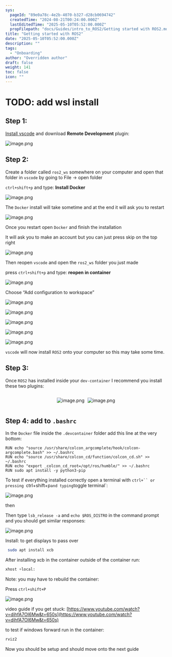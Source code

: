 ```yaml
---
sys:
  pageId: "89e0a78c-4e2b-4070-b327-d28cb0694742"
  createdTime: "2024-08-21T00:24:00.000Z"
  lastEditedTime: "2025-05-10T05:52:00.000Z"
  propFilepath: "docs/Guides/intro_to_ROS2/Getting started with ROS2.md"
title: "Getting started with ROS2"
date: "2025-05-10T05:52:00.000Z"
description: ""
tags:
  - "Onboarding"
author: "Overridden author"
draft: false
weight: 141
toc: false
icon: ""
---
```


# TODO: add wsl install

## Step 1:

[Install vscode](https://code.visualstudio.com/download) and download **Remote Development** plugin:

![image.png](https://prod-files-secure.s3.us-west-2.amazonaws.com/d518164a-d88e-44d1-a4ee-3adb3bd8bce0/efb52993-1881-4a40-b95e-6f020334f022/image.png?X-Amz-Algorithm=AWS4-HMAC-SHA256&X-Amz-Content-Sha256=UNSIGNED-PAYLOAD&X-Amz-Credential=ASIAZI2LB466VHSNS6LN%2F20250711%2Fus-west-2%2Fs3%2Faws4_request&X-Amz-Date=20250711T170947Z&X-Amz-Expires=3600&X-Amz-Security-Token=IQoJb3JpZ2luX2VjENH%2F%2F%2F%2F%2F%2F%2F%2F%2F%2FwEaCXVzLXdlc3QtMiJHMEUCIEfdjRhoXOtzUYyTAZGhXKUgWlL37h2t5tJSWmz3j8aeAiEAjINQ0eFwCCjXeQOFxwZfwOmy3kdhFaCuwWPoBUvdkysqiAQI2v%2F%2F%2F%2F%2F%2F%2F%2F%2F%2FARAAGgw2Mzc0MjMxODM4MDUiDOOnMVziiOzV21h2XCrcA7QH8ojzKFSEPhhC4CgBn2G6G4Uv7I8H0kKiULb%2B6xgZZcF1i8wl6cxx7FiSMUAGfjX%2BUwNkZkw80KiKzkc293UxAWsLze6RZYHDKU5WT8iAWxRAyN7Flzqe3kj61tKKE2NauG2krTKwoJJ91%2Faq4OZi4CKPv9b85s%2FbfPX%2FcnDWoUuFOlqehlomIAz9aGmbmm25FTTgnQvle9c2q5SoRodZuQhqxM%2FJ9yQT6D%2FpeJRrMQK8BRaf5X0AguqVRyhL4kFxjmoLDX9Ysj2nzGJY%2BJo2xnl%2FxIFeu%2F6MeDzQ%2Fgp4nJoAUaShexbG6pHywJXIdQ9FXKEI0ZC8jEIj9uVjg2ADRDElTj%2FxwLHy%2FoAS6jy3LRUy78%2FvimHti9uM2tvqEEti10ZrjReRbUqpe4KDunYA%2FhU5rTNu2ZLmXheW%2Bm5NdyJCpy8dzrxEM5MzXauMSazdJtdTYknAM%2FJVxTXsJ48uQ5AhBh9VRa4ChX2a8vmMpniCZv46lwjcrTKR4LkqGfsij9jdVVpg5VBzDVR54d27Pdm1maxpe6pRYJMvKNtgC5FGdv7UTXT0As0vcqTjbDFZ%2FewmA4LgXSbUwm21OrPxj7wxEbTqu7nSCkmsrxnjcWDa7rFiuZN83oSoMO7%2BxMMGOqUBndEcIo9crqXgK7XoZv8vlBUZFWQZOtePHv7lEWoV6MuGA14NMGOtm0RszYal5AIve%2BH8luFz18yCAul2x5BiynJvXrBFF9Xcth%2ByBQvcwd6Fnrnbby8IvZAMP5AQvCfS2ap8LNosyp0USE8aq5yxfAjp%2BDu%2BQF%2BBGd8Ov1YXfaxS5t%2BlDA4fbNK0tfTuJK%2BO3OElrvuDoPe5LSYAYqG1RDUM84pl&X-Amz-Signature=dda29dda4e39fe5451424884a1e1032a835e8ae3c2a2c1776683ca33f2295a97&X-Amz-SignedHeaders=host&x-amz-checksum-mode=ENABLED&x-id=GetObject)

## Step 2:

Create a folder called `ros2_ws` somewhere on your computer and open that folder in `vscode` by going to File → open folder 

`ctrl+shift+p` and type: **Install Docker**

![image.png](https://prod-files-secure.s3.us-west-2.amazonaws.com/d518164a-d88e-44d1-a4ee-3adb3bd8bce0/2269dc0e-1cd5-47ff-bceb-c04ad9b2eab0/image.png?X-Amz-Algorithm=AWS4-HMAC-SHA256&X-Amz-Content-Sha256=UNSIGNED-PAYLOAD&X-Amz-Credential=ASIAZI2LB466VHSNS6LN%2F20250711%2Fus-west-2%2Fs3%2Faws4_request&X-Amz-Date=20250711T170947Z&X-Amz-Expires=3600&X-Amz-Security-Token=IQoJb3JpZ2luX2VjENH%2F%2F%2F%2F%2F%2F%2F%2F%2F%2FwEaCXVzLXdlc3QtMiJHMEUCIEfdjRhoXOtzUYyTAZGhXKUgWlL37h2t5tJSWmz3j8aeAiEAjINQ0eFwCCjXeQOFxwZfwOmy3kdhFaCuwWPoBUvdkysqiAQI2v%2F%2F%2F%2F%2F%2F%2F%2F%2F%2FARAAGgw2Mzc0MjMxODM4MDUiDOOnMVziiOzV21h2XCrcA7QH8ojzKFSEPhhC4CgBn2G6G4Uv7I8H0kKiULb%2B6xgZZcF1i8wl6cxx7FiSMUAGfjX%2BUwNkZkw80KiKzkc293UxAWsLze6RZYHDKU5WT8iAWxRAyN7Flzqe3kj61tKKE2NauG2krTKwoJJ91%2Faq4OZi4CKPv9b85s%2FbfPX%2FcnDWoUuFOlqehlomIAz9aGmbmm25FTTgnQvle9c2q5SoRodZuQhqxM%2FJ9yQT6D%2FpeJRrMQK8BRaf5X0AguqVRyhL4kFxjmoLDX9Ysj2nzGJY%2BJo2xnl%2FxIFeu%2F6MeDzQ%2Fgp4nJoAUaShexbG6pHywJXIdQ9FXKEI0ZC8jEIj9uVjg2ADRDElTj%2FxwLHy%2FoAS6jy3LRUy78%2FvimHti9uM2tvqEEti10ZrjReRbUqpe4KDunYA%2FhU5rTNu2ZLmXheW%2Bm5NdyJCpy8dzrxEM5MzXauMSazdJtdTYknAM%2FJVxTXsJ48uQ5AhBh9VRa4ChX2a8vmMpniCZv46lwjcrTKR4LkqGfsij9jdVVpg5VBzDVR54d27Pdm1maxpe6pRYJMvKNtgC5FGdv7UTXT0As0vcqTjbDFZ%2FewmA4LgXSbUwm21OrPxj7wxEbTqu7nSCkmsrxnjcWDa7rFiuZN83oSoMO7%2BxMMGOqUBndEcIo9crqXgK7XoZv8vlBUZFWQZOtePHv7lEWoV6MuGA14NMGOtm0RszYal5AIve%2BH8luFz18yCAul2x5BiynJvXrBFF9Xcth%2ByBQvcwd6Fnrnbby8IvZAMP5AQvCfS2ap8LNosyp0USE8aq5yxfAjp%2BDu%2BQF%2BBGd8Ov1YXfaxS5t%2BlDA4fbNK0tfTuJK%2BO3OElrvuDoPe5LSYAYqG1RDUM84pl&X-Amz-Signature=052fc944c3b7a9524094e1b8543c3e41cabc4ae86ebaf9036fab51eaf27e26fe&X-Amz-SignedHeaders=host&x-amz-checksum-mode=ENABLED&x-id=GetObject)

The `Docker` install will take sometime and at the end it will ask you to restart

![image.png](https://prod-files-secure.s3.us-west-2.amazonaws.com/d518164a-d88e-44d1-a4ee-3adb3bd8bce0/ed233f78-be33-4b1f-b89c-9c346c0e961e/image.png?X-Amz-Algorithm=AWS4-HMAC-SHA256&X-Amz-Content-Sha256=UNSIGNED-PAYLOAD&X-Amz-Credential=ASIAZI2LB466VHSNS6LN%2F20250711%2Fus-west-2%2Fs3%2Faws4_request&X-Amz-Date=20250711T170946Z&X-Amz-Expires=3600&X-Amz-Security-Token=IQoJb3JpZ2luX2VjENH%2F%2F%2F%2F%2F%2F%2F%2F%2F%2FwEaCXVzLXdlc3QtMiJHMEUCIEfdjRhoXOtzUYyTAZGhXKUgWlL37h2t5tJSWmz3j8aeAiEAjINQ0eFwCCjXeQOFxwZfwOmy3kdhFaCuwWPoBUvdkysqiAQI2v%2F%2F%2F%2F%2F%2F%2F%2F%2F%2FARAAGgw2Mzc0MjMxODM4MDUiDOOnMVziiOzV21h2XCrcA7QH8ojzKFSEPhhC4CgBn2G6G4Uv7I8H0kKiULb%2B6xgZZcF1i8wl6cxx7FiSMUAGfjX%2BUwNkZkw80KiKzkc293UxAWsLze6RZYHDKU5WT8iAWxRAyN7Flzqe3kj61tKKE2NauG2krTKwoJJ91%2Faq4OZi4CKPv9b85s%2FbfPX%2FcnDWoUuFOlqehlomIAz9aGmbmm25FTTgnQvle9c2q5SoRodZuQhqxM%2FJ9yQT6D%2FpeJRrMQK8BRaf5X0AguqVRyhL4kFxjmoLDX9Ysj2nzGJY%2BJo2xnl%2FxIFeu%2F6MeDzQ%2Fgp4nJoAUaShexbG6pHywJXIdQ9FXKEI0ZC8jEIj9uVjg2ADRDElTj%2FxwLHy%2FoAS6jy3LRUy78%2FvimHti9uM2tvqEEti10ZrjReRbUqpe4KDunYA%2FhU5rTNu2ZLmXheW%2Bm5NdyJCpy8dzrxEM5MzXauMSazdJtdTYknAM%2FJVxTXsJ48uQ5AhBh9VRa4ChX2a8vmMpniCZv46lwjcrTKR4LkqGfsij9jdVVpg5VBzDVR54d27Pdm1maxpe6pRYJMvKNtgC5FGdv7UTXT0As0vcqTjbDFZ%2FewmA4LgXSbUwm21OrPxj7wxEbTqu7nSCkmsrxnjcWDa7rFiuZN83oSoMO7%2BxMMGOqUBndEcIo9crqXgK7XoZv8vlBUZFWQZOtePHv7lEWoV6MuGA14NMGOtm0RszYal5AIve%2BH8luFz18yCAul2x5BiynJvXrBFF9Xcth%2ByBQvcwd6Fnrnbby8IvZAMP5AQvCfS2ap8LNosyp0USE8aq5yxfAjp%2BDu%2BQF%2BBGd8Ov1YXfaxS5t%2BlDA4fbNK0tfTuJK%2BO3OElrvuDoPe5LSYAYqG1RDUM84pl&X-Amz-Signature=271c794b228e0481805357b615058c7d423ebdc4780db602c4f520348fc85a9c&X-Amz-SignedHeaders=host&x-amz-checksum-mode=ENABLED&x-id=GetObject)

Once you restart open `Docker` and finish the installation

It will ask you to make an account but you can just press skip on the top right

![image.png](https://prod-files-secure.s3.us-west-2.amazonaws.com/d518164a-d88e-44d1-a4ee-3adb3bd8bce0/21010ad9-1659-4fd9-9f59-9932a09b2a3d/image.png?X-Amz-Algorithm=AWS4-HMAC-SHA256&X-Amz-Content-Sha256=UNSIGNED-PAYLOAD&X-Amz-Credential=ASIAZI2LB466VHSNS6LN%2F20250711%2Fus-west-2%2Fs3%2Faws4_request&X-Amz-Date=20250711T170946Z&X-Amz-Expires=3600&X-Amz-Security-Token=IQoJb3JpZ2luX2VjENH%2F%2F%2F%2F%2F%2F%2F%2F%2F%2FwEaCXVzLXdlc3QtMiJHMEUCIEfdjRhoXOtzUYyTAZGhXKUgWlL37h2t5tJSWmz3j8aeAiEAjINQ0eFwCCjXeQOFxwZfwOmy3kdhFaCuwWPoBUvdkysqiAQI2v%2F%2F%2F%2F%2F%2F%2F%2F%2F%2FARAAGgw2Mzc0MjMxODM4MDUiDOOnMVziiOzV21h2XCrcA7QH8ojzKFSEPhhC4CgBn2G6G4Uv7I8H0kKiULb%2B6xgZZcF1i8wl6cxx7FiSMUAGfjX%2BUwNkZkw80KiKzkc293UxAWsLze6RZYHDKU5WT8iAWxRAyN7Flzqe3kj61tKKE2NauG2krTKwoJJ91%2Faq4OZi4CKPv9b85s%2FbfPX%2FcnDWoUuFOlqehlomIAz9aGmbmm25FTTgnQvle9c2q5SoRodZuQhqxM%2FJ9yQT6D%2FpeJRrMQK8BRaf5X0AguqVRyhL4kFxjmoLDX9Ysj2nzGJY%2BJo2xnl%2FxIFeu%2F6MeDzQ%2Fgp4nJoAUaShexbG6pHywJXIdQ9FXKEI0ZC8jEIj9uVjg2ADRDElTj%2FxwLHy%2FoAS6jy3LRUy78%2FvimHti9uM2tvqEEti10ZrjReRbUqpe4KDunYA%2FhU5rTNu2ZLmXheW%2Bm5NdyJCpy8dzrxEM5MzXauMSazdJtdTYknAM%2FJVxTXsJ48uQ5AhBh9VRa4ChX2a8vmMpniCZv46lwjcrTKR4LkqGfsij9jdVVpg5VBzDVR54d27Pdm1maxpe6pRYJMvKNtgC5FGdv7UTXT0As0vcqTjbDFZ%2FewmA4LgXSbUwm21OrPxj7wxEbTqu7nSCkmsrxnjcWDa7rFiuZN83oSoMO7%2BxMMGOqUBndEcIo9crqXgK7XoZv8vlBUZFWQZOtePHv7lEWoV6MuGA14NMGOtm0RszYal5AIve%2BH8luFz18yCAul2x5BiynJvXrBFF9Xcth%2ByBQvcwd6Fnrnbby8IvZAMP5AQvCfS2ap8LNosyp0USE8aq5yxfAjp%2BDu%2BQF%2BBGd8Ov1YXfaxS5t%2BlDA4fbNK0tfTuJK%2BO3OElrvuDoPe5LSYAYqG1RDUM84pl&X-Amz-Signature=2f49cf66a0ce6cf34d7c317739fe9299819a7e68a5ac33277072f5ffc2540bd6&X-Amz-SignedHeaders=host&x-amz-checksum-mode=ENABLED&x-id=GetObject)

Then reopen `vscode` and open the `ros2_ws` folder you just made

press `ctrl+shift+p` and type: **reopen in container**

![image.png](https://prod-files-secure.s3.us-west-2.amazonaws.com/d518164a-d88e-44d1-a4ee-3adb3bd8bce0/4e93b8c2-41ad-488c-8095-c74205196118/image.png?X-Amz-Algorithm=AWS4-HMAC-SHA256&X-Amz-Content-Sha256=UNSIGNED-PAYLOAD&X-Amz-Credential=ASIAZI2LB466VHSNS6LN%2F20250711%2Fus-west-2%2Fs3%2Faws4_request&X-Amz-Date=20250711T170946Z&X-Amz-Expires=3600&X-Amz-Security-Token=IQoJb3JpZ2luX2VjENH%2F%2F%2F%2F%2F%2F%2F%2F%2F%2FwEaCXVzLXdlc3QtMiJHMEUCIEfdjRhoXOtzUYyTAZGhXKUgWlL37h2t5tJSWmz3j8aeAiEAjINQ0eFwCCjXeQOFxwZfwOmy3kdhFaCuwWPoBUvdkysqiAQI2v%2F%2F%2F%2F%2F%2F%2F%2F%2F%2FARAAGgw2Mzc0MjMxODM4MDUiDOOnMVziiOzV21h2XCrcA7QH8ojzKFSEPhhC4CgBn2G6G4Uv7I8H0kKiULb%2B6xgZZcF1i8wl6cxx7FiSMUAGfjX%2BUwNkZkw80KiKzkc293UxAWsLze6RZYHDKU5WT8iAWxRAyN7Flzqe3kj61tKKE2NauG2krTKwoJJ91%2Faq4OZi4CKPv9b85s%2FbfPX%2FcnDWoUuFOlqehlomIAz9aGmbmm25FTTgnQvle9c2q5SoRodZuQhqxM%2FJ9yQT6D%2FpeJRrMQK8BRaf5X0AguqVRyhL4kFxjmoLDX9Ysj2nzGJY%2BJo2xnl%2FxIFeu%2F6MeDzQ%2Fgp4nJoAUaShexbG6pHywJXIdQ9FXKEI0ZC8jEIj9uVjg2ADRDElTj%2FxwLHy%2FoAS6jy3LRUy78%2FvimHti9uM2tvqEEti10ZrjReRbUqpe4KDunYA%2FhU5rTNu2ZLmXheW%2Bm5NdyJCpy8dzrxEM5MzXauMSazdJtdTYknAM%2FJVxTXsJ48uQ5AhBh9VRa4ChX2a8vmMpniCZv46lwjcrTKR4LkqGfsij9jdVVpg5VBzDVR54d27Pdm1maxpe6pRYJMvKNtgC5FGdv7UTXT0As0vcqTjbDFZ%2FewmA4LgXSbUwm21OrPxj7wxEbTqu7nSCkmsrxnjcWDa7rFiuZN83oSoMO7%2BxMMGOqUBndEcIo9crqXgK7XoZv8vlBUZFWQZOtePHv7lEWoV6MuGA14NMGOtm0RszYal5AIve%2BH8luFz18yCAul2x5BiynJvXrBFF9Xcth%2ByBQvcwd6Fnrnbby8IvZAMP5AQvCfS2ap8LNosyp0USE8aq5yxfAjp%2BDu%2BQF%2BBGd8Ov1YXfaxS5t%2BlDA4fbNK0tfTuJK%2BO3OElrvuDoPe5LSYAYqG1RDUM84pl&X-Amz-Signature=3fea880af64b4ccff9aacfdc12b92ae00651c4b1b0a88935c0696b72ca98e5d5&X-Amz-SignedHeaders=host&x-amz-checksum-mode=ENABLED&x-id=GetObject)

Choose “Add configuration to workspace”

![image.png](https://prod-files-secure.s3.us-west-2.amazonaws.com/d518164a-d88e-44d1-a4ee-3adb3bd8bce0/9560b282-5060-4989-ba37-97e7b2c22476/image.png?X-Amz-Algorithm=AWS4-HMAC-SHA256&X-Amz-Content-Sha256=UNSIGNED-PAYLOAD&X-Amz-Credential=ASIAZI2LB466VHSNS6LN%2F20250711%2Fus-west-2%2Fs3%2Faws4_request&X-Amz-Date=20250711T170946Z&X-Amz-Expires=3600&X-Amz-Security-Token=IQoJb3JpZ2luX2VjENH%2F%2F%2F%2F%2F%2F%2F%2F%2F%2FwEaCXVzLXdlc3QtMiJHMEUCIEfdjRhoXOtzUYyTAZGhXKUgWlL37h2t5tJSWmz3j8aeAiEAjINQ0eFwCCjXeQOFxwZfwOmy3kdhFaCuwWPoBUvdkysqiAQI2v%2F%2F%2F%2F%2F%2F%2F%2F%2F%2FARAAGgw2Mzc0MjMxODM4MDUiDOOnMVziiOzV21h2XCrcA7QH8ojzKFSEPhhC4CgBn2G6G4Uv7I8H0kKiULb%2B6xgZZcF1i8wl6cxx7FiSMUAGfjX%2BUwNkZkw80KiKzkc293UxAWsLze6RZYHDKU5WT8iAWxRAyN7Flzqe3kj61tKKE2NauG2krTKwoJJ91%2Faq4OZi4CKPv9b85s%2FbfPX%2FcnDWoUuFOlqehlomIAz9aGmbmm25FTTgnQvle9c2q5SoRodZuQhqxM%2FJ9yQT6D%2FpeJRrMQK8BRaf5X0AguqVRyhL4kFxjmoLDX9Ysj2nzGJY%2BJo2xnl%2FxIFeu%2F6MeDzQ%2Fgp4nJoAUaShexbG6pHywJXIdQ9FXKEI0ZC8jEIj9uVjg2ADRDElTj%2FxwLHy%2FoAS6jy3LRUy78%2FvimHti9uM2tvqEEti10ZrjReRbUqpe4KDunYA%2FhU5rTNu2ZLmXheW%2Bm5NdyJCpy8dzrxEM5MzXauMSazdJtdTYknAM%2FJVxTXsJ48uQ5AhBh9VRa4ChX2a8vmMpniCZv46lwjcrTKR4LkqGfsij9jdVVpg5VBzDVR54d27Pdm1maxpe6pRYJMvKNtgC5FGdv7UTXT0As0vcqTjbDFZ%2FewmA4LgXSbUwm21OrPxj7wxEbTqu7nSCkmsrxnjcWDa7rFiuZN83oSoMO7%2BxMMGOqUBndEcIo9crqXgK7XoZv8vlBUZFWQZOtePHv7lEWoV6MuGA14NMGOtm0RszYal5AIve%2BH8luFz18yCAul2x5BiynJvXrBFF9Xcth%2ByBQvcwd6Fnrnbby8IvZAMP5AQvCfS2ap8LNosyp0USE8aq5yxfAjp%2BDu%2BQF%2BBGd8Ov1YXfaxS5t%2BlDA4fbNK0tfTuJK%2BO3OElrvuDoPe5LSYAYqG1RDUM84pl&X-Amz-Signature=4142281358ccbf1acfc21146ff643f567e6a43030f61d67e53b57c6ba1dc92c2&X-Amz-SignedHeaders=host&x-amz-checksum-mode=ENABLED&x-id=GetObject)

![image.png](https://prod-files-secure.s3.us-west-2.amazonaws.com/d518164a-d88e-44d1-a4ee-3adb3bd8bce0/2ee63f81-886b-48e8-a553-dc6e5eac99e4/image.png?X-Amz-Algorithm=AWS4-HMAC-SHA256&X-Amz-Content-Sha256=UNSIGNED-PAYLOAD&X-Amz-Credential=ASIAZI2LB466VHSNS6LN%2F20250711%2Fus-west-2%2Fs3%2Faws4_request&X-Amz-Date=20250711T170947Z&X-Amz-Expires=3600&X-Amz-Security-Token=IQoJb3JpZ2luX2VjENH%2F%2F%2F%2F%2F%2F%2F%2F%2F%2FwEaCXVzLXdlc3QtMiJHMEUCIEfdjRhoXOtzUYyTAZGhXKUgWlL37h2t5tJSWmz3j8aeAiEAjINQ0eFwCCjXeQOFxwZfwOmy3kdhFaCuwWPoBUvdkysqiAQI2v%2F%2F%2F%2F%2F%2F%2F%2F%2F%2FARAAGgw2Mzc0MjMxODM4MDUiDOOnMVziiOzV21h2XCrcA7QH8ojzKFSEPhhC4CgBn2G6G4Uv7I8H0kKiULb%2B6xgZZcF1i8wl6cxx7FiSMUAGfjX%2BUwNkZkw80KiKzkc293UxAWsLze6RZYHDKU5WT8iAWxRAyN7Flzqe3kj61tKKE2NauG2krTKwoJJ91%2Faq4OZi4CKPv9b85s%2FbfPX%2FcnDWoUuFOlqehlomIAz9aGmbmm25FTTgnQvle9c2q5SoRodZuQhqxM%2FJ9yQT6D%2FpeJRrMQK8BRaf5X0AguqVRyhL4kFxjmoLDX9Ysj2nzGJY%2BJo2xnl%2FxIFeu%2F6MeDzQ%2Fgp4nJoAUaShexbG6pHywJXIdQ9FXKEI0ZC8jEIj9uVjg2ADRDElTj%2FxwLHy%2FoAS6jy3LRUy78%2FvimHti9uM2tvqEEti10ZrjReRbUqpe4KDunYA%2FhU5rTNu2ZLmXheW%2Bm5NdyJCpy8dzrxEM5MzXauMSazdJtdTYknAM%2FJVxTXsJ48uQ5AhBh9VRa4ChX2a8vmMpniCZv46lwjcrTKR4LkqGfsij9jdVVpg5VBzDVR54d27Pdm1maxpe6pRYJMvKNtgC5FGdv7UTXT0As0vcqTjbDFZ%2FewmA4LgXSbUwm21OrPxj7wxEbTqu7nSCkmsrxnjcWDa7rFiuZN83oSoMO7%2BxMMGOqUBndEcIo9crqXgK7XoZv8vlBUZFWQZOtePHv7lEWoV6MuGA14NMGOtm0RszYal5AIve%2BH8luFz18yCAul2x5BiynJvXrBFF9Xcth%2ByBQvcwd6Fnrnbby8IvZAMP5AQvCfS2ap8LNosyp0USE8aq5yxfAjp%2BDu%2BQF%2BBGd8Ov1YXfaxS5t%2BlDA4fbNK0tfTuJK%2BO3OElrvuDoPe5LSYAYqG1RDUM84pl&X-Amz-Signature=c4c0dd4ce2cb809a317e9ba767e909f26659c0e2f518b3bbd0fb6f9b01a82fe6&X-Amz-SignedHeaders=host&x-amz-checksum-mode=ENABLED&x-id=GetObject)

![image.png](https://prod-files-secure.s3.us-west-2.amazonaws.com/d518164a-d88e-44d1-a4ee-3adb3bd8bce0/ae1580b2-b048-407e-aed9-b584224a7a04/image.png?X-Amz-Algorithm=AWS4-HMAC-SHA256&X-Amz-Content-Sha256=UNSIGNED-PAYLOAD&X-Amz-Credential=ASIAZI2LB466VHSNS6LN%2F20250711%2Fus-west-2%2Fs3%2Faws4_request&X-Amz-Date=20250711T170947Z&X-Amz-Expires=3600&X-Amz-Security-Token=IQoJb3JpZ2luX2VjENH%2F%2F%2F%2F%2F%2F%2F%2F%2F%2FwEaCXVzLXdlc3QtMiJHMEUCIEfdjRhoXOtzUYyTAZGhXKUgWlL37h2t5tJSWmz3j8aeAiEAjINQ0eFwCCjXeQOFxwZfwOmy3kdhFaCuwWPoBUvdkysqiAQI2v%2F%2F%2F%2F%2F%2F%2F%2F%2F%2FARAAGgw2Mzc0MjMxODM4MDUiDOOnMVziiOzV21h2XCrcA7QH8ojzKFSEPhhC4CgBn2G6G4Uv7I8H0kKiULb%2B6xgZZcF1i8wl6cxx7FiSMUAGfjX%2BUwNkZkw80KiKzkc293UxAWsLze6RZYHDKU5WT8iAWxRAyN7Flzqe3kj61tKKE2NauG2krTKwoJJ91%2Faq4OZi4CKPv9b85s%2FbfPX%2FcnDWoUuFOlqehlomIAz9aGmbmm25FTTgnQvle9c2q5SoRodZuQhqxM%2FJ9yQT6D%2FpeJRrMQK8BRaf5X0AguqVRyhL4kFxjmoLDX9Ysj2nzGJY%2BJo2xnl%2FxIFeu%2F6MeDzQ%2Fgp4nJoAUaShexbG6pHywJXIdQ9FXKEI0ZC8jEIj9uVjg2ADRDElTj%2FxwLHy%2FoAS6jy3LRUy78%2FvimHti9uM2tvqEEti10ZrjReRbUqpe4KDunYA%2FhU5rTNu2ZLmXheW%2Bm5NdyJCpy8dzrxEM5MzXauMSazdJtdTYknAM%2FJVxTXsJ48uQ5AhBh9VRa4ChX2a8vmMpniCZv46lwjcrTKR4LkqGfsij9jdVVpg5VBzDVR54d27Pdm1maxpe6pRYJMvKNtgC5FGdv7UTXT0As0vcqTjbDFZ%2FewmA4LgXSbUwm21OrPxj7wxEbTqu7nSCkmsrxnjcWDa7rFiuZN83oSoMO7%2BxMMGOqUBndEcIo9crqXgK7XoZv8vlBUZFWQZOtePHv7lEWoV6MuGA14NMGOtm0RszYal5AIve%2BH8luFz18yCAul2x5BiynJvXrBFF9Xcth%2ByBQvcwd6Fnrnbby8IvZAMP5AQvCfS2ap8LNosyp0USE8aq5yxfAjp%2BDu%2BQF%2BBGd8Ov1YXfaxS5t%2BlDA4fbNK0tfTuJK%2BO3OElrvuDoPe5LSYAYqG1RDUM84pl&X-Amz-Signature=4222d7a59aeea15eda1e8edc33ee6964a623c314f52b96a33ffc7dbe87bfe73d&X-Amz-SignedHeaders=host&x-amz-checksum-mode=ENABLED&x-id=GetObject)

![image.png](https://prod-files-secure.s3.us-west-2.amazonaws.com/d518164a-d88e-44d1-a4ee-3adb3bd8bce0/53255b28-f75e-430f-b9e3-c0ac8577e42b/image.png?X-Amz-Algorithm=AWS4-HMAC-SHA256&X-Amz-Content-Sha256=UNSIGNED-PAYLOAD&X-Amz-Credential=ASIAZI2LB466VHSNS6LN%2F20250711%2Fus-west-2%2Fs3%2Faws4_request&X-Amz-Date=20250711T170946Z&X-Amz-Expires=3600&X-Amz-Security-Token=IQoJb3JpZ2luX2VjENH%2F%2F%2F%2F%2F%2F%2F%2F%2F%2FwEaCXVzLXdlc3QtMiJHMEUCIEfdjRhoXOtzUYyTAZGhXKUgWlL37h2t5tJSWmz3j8aeAiEAjINQ0eFwCCjXeQOFxwZfwOmy3kdhFaCuwWPoBUvdkysqiAQI2v%2F%2F%2F%2F%2F%2F%2F%2F%2F%2FARAAGgw2Mzc0MjMxODM4MDUiDOOnMVziiOzV21h2XCrcA7QH8ojzKFSEPhhC4CgBn2G6G4Uv7I8H0kKiULb%2B6xgZZcF1i8wl6cxx7FiSMUAGfjX%2BUwNkZkw80KiKzkc293UxAWsLze6RZYHDKU5WT8iAWxRAyN7Flzqe3kj61tKKE2NauG2krTKwoJJ91%2Faq4OZi4CKPv9b85s%2FbfPX%2FcnDWoUuFOlqehlomIAz9aGmbmm25FTTgnQvle9c2q5SoRodZuQhqxM%2FJ9yQT6D%2FpeJRrMQK8BRaf5X0AguqVRyhL4kFxjmoLDX9Ysj2nzGJY%2BJo2xnl%2FxIFeu%2F6MeDzQ%2Fgp4nJoAUaShexbG6pHywJXIdQ9FXKEI0ZC8jEIj9uVjg2ADRDElTj%2FxwLHy%2FoAS6jy3LRUy78%2FvimHti9uM2tvqEEti10ZrjReRbUqpe4KDunYA%2FhU5rTNu2ZLmXheW%2Bm5NdyJCpy8dzrxEM5MzXauMSazdJtdTYknAM%2FJVxTXsJ48uQ5AhBh9VRa4ChX2a8vmMpniCZv46lwjcrTKR4LkqGfsij9jdVVpg5VBzDVR54d27Pdm1maxpe6pRYJMvKNtgC5FGdv7UTXT0As0vcqTjbDFZ%2FewmA4LgXSbUwm21OrPxj7wxEbTqu7nSCkmsrxnjcWDa7rFiuZN83oSoMO7%2BxMMGOqUBndEcIo9crqXgK7XoZv8vlBUZFWQZOtePHv7lEWoV6MuGA14NMGOtm0RszYal5AIve%2BH8luFz18yCAul2x5BiynJvXrBFF9Xcth%2ByBQvcwd6Fnrnbby8IvZAMP5AQvCfS2ap8LNosyp0USE8aq5yxfAjp%2BDu%2BQF%2BBGd8Ov1YXfaxS5t%2BlDA4fbNK0tfTuJK%2BO3OElrvuDoPe5LSYAYqG1RDUM84pl&X-Amz-Signature=222d72dd5d4c04c9b310ab6e2c724db60f89bfae517e8180470958c7a5985f7e&X-Amz-SignedHeaders=host&x-amz-checksum-mode=ENABLED&x-id=GetObject)

![image.png](https://prod-files-secure.s3.us-west-2.amazonaws.com/d518164a-d88e-44d1-a4ee-3adb3bd8bce0/7c562767-5af9-4ffb-97d1-327bcdf4ee00/image.png?X-Amz-Algorithm=AWS4-HMAC-SHA256&X-Amz-Content-Sha256=UNSIGNED-PAYLOAD&X-Amz-Credential=ASIAZI2LB466VHSNS6LN%2F20250711%2Fus-west-2%2Fs3%2Faws4_request&X-Amz-Date=20250711T170946Z&X-Amz-Expires=3600&X-Amz-Security-Token=IQoJb3JpZ2luX2VjENH%2F%2F%2F%2F%2F%2F%2F%2F%2F%2FwEaCXVzLXdlc3QtMiJHMEUCIEfdjRhoXOtzUYyTAZGhXKUgWlL37h2t5tJSWmz3j8aeAiEAjINQ0eFwCCjXeQOFxwZfwOmy3kdhFaCuwWPoBUvdkysqiAQI2v%2F%2F%2F%2F%2F%2F%2F%2F%2F%2FARAAGgw2Mzc0MjMxODM4MDUiDOOnMVziiOzV21h2XCrcA7QH8ojzKFSEPhhC4CgBn2G6G4Uv7I8H0kKiULb%2B6xgZZcF1i8wl6cxx7FiSMUAGfjX%2BUwNkZkw80KiKzkc293UxAWsLze6RZYHDKU5WT8iAWxRAyN7Flzqe3kj61tKKE2NauG2krTKwoJJ91%2Faq4OZi4CKPv9b85s%2FbfPX%2FcnDWoUuFOlqehlomIAz9aGmbmm25FTTgnQvle9c2q5SoRodZuQhqxM%2FJ9yQT6D%2FpeJRrMQK8BRaf5X0AguqVRyhL4kFxjmoLDX9Ysj2nzGJY%2BJo2xnl%2FxIFeu%2F6MeDzQ%2Fgp4nJoAUaShexbG6pHywJXIdQ9FXKEI0ZC8jEIj9uVjg2ADRDElTj%2FxwLHy%2FoAS6jy3LRUy78%2FvimHti9uM2tvqEEti10ZrjReRbUqpe4KDunYA%2FhU5rTNu2ZLmXheW%2Bm5NdyJCpy8dzrxEM5MzXauMSazdJtdTYknAM%2FJVxTXsJ48uQ5AhBh9VRa4ChX2a8vmMpniCZv46lwjcrTKR4LkqGfsij9jdVVpg5VBzDVR54d27Pdm1maxpe6pRYJMvKNtgC5FGdv7UTXT0As0vcqTjbDFZ%2FewmA4LgXSbUwm21OrPxj7wxEbTqu7nSCkmsrxnjcWDa7rFiuZN83oSoMO7%2BxMMGOqUBndEcIo9crqXgK7XoZv8vlBUZFWQZOtePHv7lEWoV6MuGA14NMGOtm0RszYal5AIve%2BH8luFz18yCAul2x5BiynJvXrBFF9Xcth%2ByBQvcwd6Fnrnbby8IvZAMP5AQvCfS2ap8LNosyp0USE8aq5yxfAjp%2BDu%2BQF%2BBGd8Ov1YXfaxS5t%2BlDA4fbNK0tfTuJK%2BO3OElrvuDoPe5LSYAYqG1RDUM84pl&X-Amz-Signature=b14a7fc49782ecbcf2d7a7bb2ce188986ba8fa3b54bc768aa7ace6c3c15fcae4&X-Amz-SignedHeaders=host&x-amz-checksum-mode=ENABLED&x-id=GetObject)

`vscode` will now install `ROS2` onto your computer so this may take some time.

## Step 3:

Once `ROS2` has installed inside your `dev-container` I recommend you install these two plugins:

<div style="display: flex;flex-direction: row; column-gap:10px; max-width: 630px;justify-content: center;">
<div>

![image.png](https://prod-files-secure.s3.us-west-2.amazonaws.com/d518164a-d88e-44d1-a4ee-3adb3bd8bce0/3fc3d550-5a54-4ba1-ba6b-faa01cdb7369/image.png?X-Amz-Algorithm=AWS4-HMAC-SHA256&X-Amz-Content-Sha256=UNSIGNED-PAYLOAD&X-Amz-Credential=ASIAZI2LB466TRAJ34AP%2F20250711%2Fus-west-2%2Fs3%2Faws4_request&X-Amz-Date=20250711T170948Z&X-Amz-Expires=3600&X-Amz-Security-Token=IQoJb3JpZ2luX2VjENH%2F%2F%2F%2F%2F%2F%2F%2F%2F%2FwEaCXVzLXdlc3QtMiJHMEUCICjlhDp3ZdwMgf2721iC49VMVQJNFD%2B2aqqs2cuTf5hvAiEAwvew7%2BnBf5p971bXl6lsERiO6tcNnhq4CESjM9IOgqMqiAQI2v%2F%2F%2F%2F%2F%2F%2F%2F%2F%2FARAAGgw2Mzc0MjMxODM4MDUiDClHoyKiM8yk3ynTICrcAwnMc8dNumupgyHqzqxg0IYd0SNbHCIj87q8Aftd4qDOPFbj902tLaydTScyggAOOBLtfMK36BbsaaKTFQGNnqRM0AW2ymvU3gwTDw3S8M7%2Bhaiv6VsEwjF5n%2BLdlmOW95FFq2WnAevbsyd%2FLqQwOQAh7EQX8Ccq3KJeLA1OHUm5kJMWiH8FqyBH9V41ARYaxRaP0SbNnf3F0LO6cLM0rJQ3oY5y1AOVdB33et1Zc9SderarqnQ1AzuFskM9QxlbvdUR1FgY7gFtpw2TW5oR3Bb0TcVgLgDdZgf2cBHElmhrity9Sjbb7IGKQp5G%2BgFQp7EcpjaAzUkjxFm06UozPL86lLxtf%2F7Ag3wYx4ddie6w28BBKq4GCdYbk%2FK9qEIZvTnUp%2BldsAsTforu8Yf015Ltk6L%2FZZdWp3c5e4fqxcNFs3NtyiWuGmMufFz1M9t9vxYdQo2zec8ZkfrggxgfgpqJ8bvheUqHw9lbbzBg4fvMjgDN%2B5bk27ViMjH57Qc%2FTrnMYRwpLyv1IkKln95gXkgvIGe3NppDjJE0SUFxeDMj4rifRnT6EyGemKSTZYu8Goy7ARJfXW387YJu5REJ8G%2FOvdFEXjZ9Nd5PTmsmJvs%2BP6sfOoKW0BtisTZzMLH%2FxMMGOqUBxa2Pshc3aWwQKzqHgSyn7thrrJtnNP0ax%2BdPMVGaR6iclyYt09T71ygFxlSgGjbZZeUSUeVpsuWTTRFtkNlGcCuwTdls0sbqdSoPJNUUePKeTGDso8LoCWxzu9%2BMKJUSx%2BzHzQw4HLnY%2BmeN%2Fct8Po2bKM2d1qlnqGe95NV0q6jeNeaUzG5rltB%2FBECFLOe9HD75ptukTYWya45IwBDcsI3HTbaz&X-Amz-Signature=d41aa061c6957997099a60e2f29fcc160d9579bc83ea685418a2a216ac24f279&X-Amz-SignedHeaders=host&x-amz-checksum-mode=ENABLED&x-id=GetObject)

</div>
<div>

![image.png](https://prod-files-secure.s3.us-west-2.amazonaws.com/d518164a-d88e-44d1-a4ee-3adb3bd8bce0/d994cc66-13c2-4093-a5a3-f84cf4601a82/image.png?X-Amz-Algorithm=AWS4-HMAC-SHA256&X-Amz-Content-Sha256=UNSIGNED-PAYLOAD&X-Amz-Credential=ASIAZI2LB466QA6S5ZKF%2F20250711%2Fus-west-2%2Fs3%2Faws4_request&X-Amz-Date=20250711T170948Z&X-Amz-Expires=3600&X-Amz-Security-Token=IQoJb3JpZ2luX2VjENH%2F%2F%2F%2F%2F%2F%2F%2F%2F%2FwEaCXVzLXdlc3QtMiJHMEUCIQC7ziyS%2BAkqyTASI3gWanruKlfCpjnv6NR8yW3jmH%2BtAAIgQl4Mrbh4dVtutlgrq%2BK5RK%2BqIgarz%2F%2FptVA3oolJQk4qiAQI2v%2F%2F%2F%2F%2F%2F%2F%2F%2F%2FARAAGgw2Mzc0MjMxODM4MDUiDHOkV2XSzSqyMV%2FShyrcA4EAuXzLy%2FZxC366obM3X59QleAo9%2BCPgG5GycNt3Vv%2Bjh%2FnRmvJxOg4GVu4cni5hYnvOpjIKr%2BkGayzoWJ5g%2BZN4tF6YWDzrTmbc4Tp2pkDOQ3Yqhy%2FXpf6qoeZ9FreUNadBqpVV61RTrwBo6IDVWTATf7yFD8ccjk2GpNNYxvmoDikUrEPUuYBtsgLQPsTTeKCf7K7X2Vmi%2BnaUBC%2Fyf6el0CT7xkRb23P5f6W0ldQJEwh4PA9hx49FhbYCbYjcluSsx8NkW7OER5VNVRHGAMlsA0Y7LkvMlaphRw4j5n%2B4U58%2BPsHN3dSxgMnz%2B31zWtnh7qVeuxuJGspKbhR8G0L%2FNKx8uJRj3IlWAdNpMZEU%2BDCyDL%2FK%2FuLwzj3wX0pgjOrMG223L2kmZ6luX30Xh3jqkKJ4fU6pPjspO4OCkVYn4ltK52ddYnL294OTXKB0G%2Fv4QCwvNoFhNfV7hpjT0mY3b4Xeg2RhjsC9J%2FXtwK%2BLJ21l9PNDELlWMryQfJ3yvBqNwLHucaE7oHghbn6WrCzcJ2uaGco2udE1Aw4kvP4bRmc40IeRqGjRdti5DB%2By%2BAZM1mQOzIDTfvnc3xOcykJ5yAYhkMJfYZyQj5xckeiqcNE1m%2Fctalt5DVCMPD%2BxMMGOqUBnpyeb%2FP6aIQHVMN%2FxRR2sfeUUuX52Wa%2BuHZ7gZ7VnxoPloizhCSzm2E1NrbS69EahXt0kYD3VLEhbIu1jW3oq%2FHQDiVmnxGIgfqpm15zT5MEYQrhEs%2Bt7S7S7dhAUjRyxSa%2BP0pH%2Fbw5tZtkBMWsVQ7eYQqc0%2BolG4ADGxxT3Geq8hCvkYWqf8OAMehuS3ZHmSbzKRDkvzRswKoCozAINwr8chQS&X-Amz-Signature=f5fb61db3bc800b49e38fdc570d2fca3e1cfb072c6039359de0d3e0e95c5ccb5&X-Amz-SignedHeaders=host&x-amz-checksum-mode=ENABLED&x-id=GetObject)

</div>
</div>

## Step 4: add to `.bashrc`

In the `Docker` file inside the `.devcontainer` folder add this line at the very bottom: 

```docker
RUN echo "source /usr/share/colcon_argcomplete/hook/colcon-argcomplete.bash" >> ~/.bashrc
RUN echo "source /usr/share/colcon_cd/function/colcon_cd.sh" >> ~/.bashrc
RUN echo "export _colcon_cd_root=/opt/ros/humble/" >> ~/.bashrc
RUN sudo apt install -y python3-pip 
```

To test if everything installed correctly open a terminal with `ctrl+`` or pressing `ctrl+shift+p` and typing `toggle terminal`:

![image.png](https://prod-files-secure.s3.us-west-2.amazonaws.com/d518164a-d88e-44d1-a4ee-3adb3bd8bce0/6a4943d8-b04e-4c02-9a58-775f3384d1a5/image.png?X-Amz-Algorithm=AWS4-HMAC-SHA256&X-Amz-Content-Sha256=UNSIGNED-PAYLOAD&X-Amz-Credential=ASIAZI2LB466VHSNS6LN%2F20250711%2Fus-west-2%2Fs3%2Faws4_request&X-Amz-Date=20250711T170947Z&X-Amz-Expires=3600&X-Amz-Security-Token=IQoJb3JpZ2luX2VjENH%2F%2F%2F%2F%2F%2F%2F%2F%2F%2FwEaCXVzLXdlc3QtMiJHMEUCIEfdjRhoXOtzUYyTAZGhXKUgWlL37h2t5tJSWmz3j8aeAiEAjINQ0eFwCCjXeQOFxwZfwOmy3kdhFaCuwWPoBUvdkysqiAQI2v%2F%2F%2F%2F%2F%2F%2F%2F%2F%2FARAAGgw2Mzc0MjMxODM4MDUiDOOnMVziiOzV21h2XCrcA7QH8ojzKFSEPhhC4CgBn2G6G4Uv7I8H0kKiULb%2B6xgZZcF1i8wl6cxx7FiSMUAGfjX%2BUwNkZkw80KiKzkc293UxAWsLze6RZYHDKU5WT8iAWxRAyN7Flzqe3kj61tKKE2NauG2krTKwoJJ91%2Faq4OZi4CKPv9b85s%2FbfPX%2FcnDWoUuFOlqehlomIAz9aGmbmm25FTTgnQvle9c2q5SoRodZuQhqxM%2FJ9yQT6D%2FpeJRrMQK8BRaf5X0AguqVRyhL4kFxjmoLDX9Ysj2nzGJY%2BJo2xnl%2FxIFeu%2F6MeDzQ%2Fgp4nJoAUaShexbG6pHywJXIdQ9FXKEI0ZC8jEIj9uVjg2ADRDElTj%2FxwLHy%2FoAS6jy3LRUy78%2FvimHti9uM2tvqEEti10ZrjReRbUqpe4KDunYA%2FhU5rTNu2ZLmXheW%2Bm5NdyJCpy8dzrxEM5MzXauMSazdJtdTYknAM%2FJVxTXsJ48uQ5AhBh9VRa4ChX2a8vmMpniCZv46lwjcrTKR4LkqGfsij9jdVVpg5VBzDVR54d27Pdm1maxpe6pRYJMvKNtgC5FGdv7UTXT0As0vcqTjbDFZ%2FewmA4LgXSbUwm21OrPxj7wxEbTqu7nSCkmsrxnjcWDa7rFiuZN83oSoMO7%2BxMMGOqUBndEcIo9crqXgK7XoZv8vlBUZFWQZOtePHv7lEWoV6MuGA14NMGOtm0RszYal5AIve%2BH8luFz18yCAul2x5BiynJvXrBFF9Xcth%2ByBQvcwd6Fnrnbby8IvZAMP5AQvCfS2ap8LNosyp0USE8aq5yxfAjp%2BDu%2BQF%2BBGd8Ov1YXfaxS5t%2BlDA4fbNK0tfTuJK%2BO3OElrvuDoPe5LSYAYqG1RDUM84pl&X-Amz-Signature=1d9b4d60b9980f2ab6e57773279a62294b7b72d32ddbefe11644794e196e193f&X-Amz-SignedHeaders=host&x-amz-checksum-mode=ENABLED&x-id=GetObject)

then 

Then type `lsb_release -a` and `echo $ROS_DISTRO` in the command prompt and you should get similar responses:

![image.png](https://prod-files-secure.s3.us-west-2.amazonaws.com/d518164a-d88e-44d1-a4ee-3adb3bd8bce0/3e635dec-a805-4e85-8b9e-d000e5b71a4e/image.png?X-Amz-Algorithm=AWS4-HMAC-SHA256&X-Amz-Content-Sha256=UNSIGNED-PAYLOAD&X-Amz-Credential=ASIAZI2LB466VHSNS6LN%2F20250711%2Fus-west-2%2Fs3%2Faws4_request&X-Amz-Date=20250711T170947Z&X-Amz-Expires=3600&X-Amz-Security-Token=IQoJb3JpZ2luX2VjENH%2F%2F%2F%2F%2F%2F%2F%2F%2F%2FwEaCXVzLXdlc3QtMiJHMEUCIEfdjRhoXOtzUYyTAZGhXKUgWlL37h2t5tJSWmz3j8aeAiEAjINQ0eFwCCjXeQOFxwZfwOmy3kdhFaCuwWPoBUvdkysqiAQI2v%2F%2F%2F%2F%2F%2F%2F%2F%2F%2FARAAGgw2Mzc0MjMxODM4MDUiDOOnMVziiOzV21h2XCrcA7QH8ojzKFSEPhhC4CgBn2G6G4Uv7I8H0kKiULb%2B6xgZZcF1i8wl6cxx7FiSMUAGfjX%2BUwNkZkw80KiKzkc293UxAWsLze6RZYHDKU5WT8iAWxRAyN7Flzqe3kj61tKKE2NauG2krTKwoJJ91%2Faq4OZi4CKPv9b85s%2FbfPX%2FcnDWoUuFOlqehlomIAz9aGmbmm25FTTgnQvle9c2q5SoRodZuQhqxM%2FJ9yQT6D%2FpeJRrMQK8BRaf5X0AguqVRyhL4kFxjmoLDX9Ysj2nzGJY%2BJo2xnl%2FxIFeu%2F6MeDzQ%2Fgp4nJoAUaShexbG6pHywJXIdQ9FXKEI0ZC8jEIj9uVjg2ADRDElTj%2FxwLHy%2FoAS6jy3LRUy78%2FvimHti9uM2tvqEEti10ZrjReRbUqpe4KDunYA%2FhU5rTNu2ZLmXheW%2Bm5NdyJCpy8dzrxEM5MzXauMSazdJtdTYknAM%2FJVxTXsJ48uQ5AhBh9VRa4ChX2a8vmMpniCZv46lwjcrTKR4LkqGfsij9jdVVpg5VBzDVR54d27Pdm1maxpe6pRYJMvKNtgC5FGdv7UTXT0As0vcqTjbDFZ%2FewmA4LgXSbUwm21OrPxj7wxEbTqu7nSCkmsrxnjcWDa7rFiuZN83oSoMO7%2BxMMGOqUBndEcIo9crqXgK7XoZv8vlBUZFWQZOtePHv7lEWoV6MuGA14NMGOtm0RszYal5AIve%2BH8luFz18yCAul2x5BiynJvXrBFF9Xcth%2ByBQvcwd6Fnrnbby8IvZAMP5AQvCfS2ap8LNosyp0USE8aq5yxfAjp%2BDu%2BQF%2BBGd8Ov1YXfaxS5t%2BlDA4fbNK0tfTuJK%2BO3OElrvuDoPe5LSYAYqG1RDUM84pl&X-Amz-Signature=be231861b0e4a4eca010c4ea484eb7b8c128a11459694a231c278a3310570f99&X-Amz-SignedHeaders=host&x-amz-checksum-mode=ENABLED&x-id=GetObject)

Install:  to get displays to pass over

```bash
 sudo apt install xcb
```

After installing xcb in the container outside of the container run:

```python
xhost +local:
```

Note: you may have to rebuild the container:

Press `ctrl+shift+P`

![image.png](https://prod-files-secure.s3.us-west-2.amazonaws.com/d518164a-d88e-44d1-a4ee-3adb3bd8bce0/6c2be660-2618-4c38-9c26-53554f7a0b7b/image.png?X-Amz-Algorithm=AWS4-HMAC-SHA256&X-Amz-Content-Sha256=UNSIGNED-PAYLOAD&X-Amz-Credential=ASIAZI2LB466VHSNS6LN%2F20250711%2Fus-west-2%2Fs3%2Faws4_request&X-Amz-Date=20250711T170947Z&X-Amz-Expires=3600&X-Amz-Security-Token=IQoJb3JpZ2luX2VjENH%2F%2F%2F%2F%2F%2F%2F%2F%2F%2FwEaCXVzLXdlc3QtMiJHMEUCIEfdjRhoXOtzUYyTAZGhXKUgWlL37h2t5tJSWmz3j8aeAiEAjINQ0eFwCCjXeQOFxwZfwOmy3kdhFaCuwWPoBUvdkysqiAQI2v%2F%2F%2F%2F%2F%2F%2F%2F%2F%2FARAAGgw2Mzc0MjMxODM4MDUiDOOnMVziiOzV21h2XCrcA7QH8ojzKFSEPhhC4CgBn2G6G4Uv7I8H0kKiULb%2B6xgZZcF1i8wl6cxx7FiSMUAGfjX%2BUwNkZkw80KiKzkc293UxAWsLze6RZYHDKU5WT8iAWxRAyN7Flzqe3kj61tKKE2NauG2krTKwoJJ91%2Faq4OZi4CKPv9b85s%2FbfPX%2FcnDWoUuFOlqehlomIAz9aGmbmm25FTTgnQvle9c2q5SoRodZuQhqxM%2FJ9yQT6D%2FpeJRrMQK8BRaf5X0AguqVRyhL4kFxjmoLDX9Ysj2nzGJY%2BJo2xnl%2FxIFeu%2F6MeDzQ%2Fgp4nJoAUaShexbG6pHywJXIdQ9FXKEI0ZC8jEIj9uVjg2ADRDElTj%2FxwLHy%2FoAS6jy3LRUy78%2FvimHti9uM2tvqEEti10ZrjReRbUqpe4KDunYA%2FhU5rTNu2ZLmXheW%2Bm5NdyJCpy8dzrxEM5MzXauMSazdJtdTYknAM%2FJVxTXsJ48uQ5AhBh9VRa4ChX2a8vmMpniCZv46lwjcrTKR4LkqGfsij9jdVVpg5VBzDVR54d27Pdm1maxpe6pRYJMvKNtgC5FGdv7UTXT0As0vcqTjbDFZ%2FewmA4LgXSbUwm21OrPxj7wxEbTqu7nSCkmsrxnjcWDa7rFiuZN83oSoMO7%2BxMMGOqUBndEcIo9crqXgK7XoZv8vlBUZFWQZOtePHv7lEWoV6MuGA14NMGOtm0RszYal5AIve%2BH8luFz18yCAul2x5BiynJvXrBFF9Xcth%2ByBQvcwd6Fnrnbby8IvZAMP5AQvCfS2ap8LNosyp0USE8aq5yxfAjp%2BDu%2BQF%2BBGd8Ov1YXfaxS5t%2BlDA4fbNK0tfTuJK%2BO3OElrvuDoPe5LSYAYqG1RDUM84pl&X-Amz-Signature=66697370e0644b063a6d584b84867f4d912c08d385bd882ceb6637297c29212a&X-Amz-SignedHeaders=host&x-amz-checksum-mode=ENABLED&x-id=GetObject)

video guide if you get stuck: [https://www.youtube.com/watch?v=dihfA7Ol6Mw&t=650s](https://www.youtube.com/watch?v=dihfA7Ol6Mw&t=650s)

to test if windows forward run in the container:

```bash
rviz2
```

Now you should be setup and should move onto the next guide 
